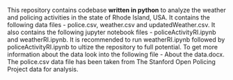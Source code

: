 This repository contains codebase **written in python** to analyze the weather and policing activities in the state of Rhode Island, USA. It contains the following data files - police.csv, weather.csv and updatedWeather.csv. It also contains the following jupyter notebook files - policeActivityRI.ipynb and weatherRI.ipynb.  It is recommended to run weatherRI.ipynb followed by policeActivityRI.ipynb to ultize the repository to full potential. To get more information about the data look into the following file - About the data.docx. The police.csv data file has been taken from The Stanford Open Policing Project data for analysis. 
